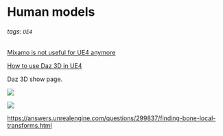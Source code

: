 # Human models

###### tags: `UE4`


[Mixamo is not useful for UE4 anymore](https://community.mixamo.com/hc/en-us/community/posts/115000023674-Unreal-Engine-4-FBX?flash_digest=1846b86b4800ff1a7e52fbc713b83792f37beab2)

[How to use Daz 3D in UE4](https://wiki.unrealengine.com/Daz_Studio_To_UE4_(Tutorial)_Part_1)

Daz 3D show page.

![](https://i.imgur.com/WXlbHd1.png)

![](https://i.imgur.com/ZPy3E9I.png)


https://answers.unrealengine.com/questions/299837/finding-bone-local-transforms.html